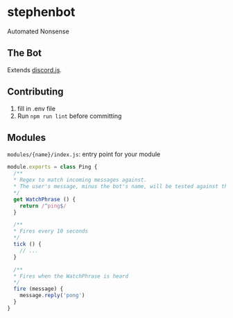 # stephenbot
Automated Nonsense

## The Bot
Extends [discord.js](https://discord.js.org/).

## Contributing
1. fill in .env file
2. Run `npm run lint` before committing

## Modules
`modules/{name}/index.js`: entry point for your module
```js
module.exports = class Ping {
  /**
  * Regex to match incoming messages against.
  * The user's message, minus the bot's name, will be tested against the regex.
  */
  get WatchPhrase () {
    return /^ping$/
  }

  /**
  * Fires every 10 seconds
  */
  tick () {
    // ...
  }

  /**
  * Fires when the WatchPhrase is heard
  */
  fire (message) {
    message.reply('pong')
  }
}

```

